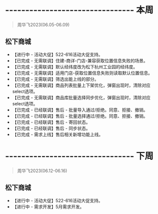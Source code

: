 # -------------------------------- 本周
> 周华飞2023(06.05-06.09)
## 松下商城
* 【进行中 - 活动大促】522-616活动大促支持。
* 【已完成 - 无需联调】住建-商详-门店-兼容获取位置信息失败的场景。
* 【已完成 - 无需联调】默认经纬度改为松下杭州工业园的经纬度。
* 【已完成 - 无需联调】适用门店-获取位置信息失败则读取默认位置信息。
* 【已完成 - 无需联调】筛选出能上线的部分。
* 【已完成 - 无需联调】商品列表批量上下架优化，弹窗出现时，清除对应select选项。
* 【已完成 - 无需联调】商品库批量选择同步优化，弹窗出现时，清除对应select选项。
* 【已完成 - 已经联调】售后 - 批量导入通过/拒绝。同意、拒接、撤销。
* 【已完成 - 已经联调】售后 - 批量选择通过/拒绝。同意、拒接、撤销。
* 【已完成 - 已经联调】售后 - 寄回状态。
* 【已完成 - 已经联调】售后 - 同步状态。
* 【已完成 - 需求上线】售后相关新增功能上线。

# -------------------------------- 下周
> 周华飞2023(06.12-06.16)
## 松下商城
* 【进行中 - 活动大促】522-616活动大促支持。
* 【进行中 - 需求开发】5月需求开发。
